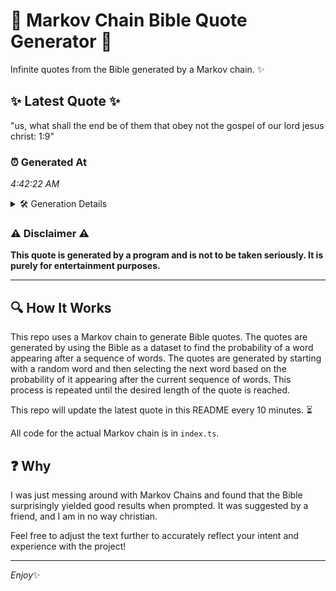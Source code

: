 # 📖 Markov Chain Bible Quote Generator 📖

Infinite quotes from the Bible generated by a Markov chain. ✨

## ✨ Latest Quote ✨
"us, what shall the end be of them that obey not the gospel of our lord jesus christ: 1:9"

### ⏰ Generated At
*4:42:22 AM*

<details>
    <summary>🛠️ Generation Details</summary>
    <p>
        <strong>🌱 Seed:</strong> us,<br>
        <strong>🔄 Iterations:</strong> 18<br>
        <strong>📜 Context History:</strong><br>[ us, ]: what<br>[ us,, what ]: shall<br>[ us,, what, shall ]: the<br>[ us,, what, shall, the ]: end<br>[ us,, what, shall, the, end ]: be<br>[ us,, what, shall, the, end, be ]: of<br>[ what, shall, the, end, be, of ]: them<br>[ shall, the, end, be, of, them ]: that<br>[ the, end, be, of, them, that ]: obey<br>[ end, be, of, them, that, obey ]: not<br>[ be, of, them, that, obey, not ]: the<br>[ of, them, that, obey, not, the ]: gospel<br>[ them, that, obey, not, the, gospel ]: of<br>[ that, obey, not, the, gospel, of ]: our<br>[ obey, not, the, gospel, of, our ]: lord<br>[ not, the, gospel, of, our, lord ]: jesus<br>[ the, gospel, of, our, lord, jesus ]: christ:<br>[ gospel, of, our, lord, jesus, christ: ]: 1:9<br>
    </p>
</details>

### ⚠️ Disclaimer ⚠️
**This quote is generated by a program and is not to be taken seriously. It is purely for entertainment purposes.**

---

## 🔍 How It Works

This repo uses a Markov chain to generate Bible quotes. The quotes are generated by using the Bible as a dataset to find the probability of a word appearing after a sequence of words. The quotes are generated by starting with a random word and then selecting the next word based on the probability of it appearing after the current sequence of words. This process is repeated until the desired length of the quote is reached.

This repo will update the latest quote in this README every 10 minutes. ⏳

All code for the actual Markov chain is in `index.ts`.

## ❓ Why

I was just messing around with Markov Chains and found that the Bible surprisingly yielded good results when prompted. 
It was suggested by a friend, and I am in no way christian.

Feel free to adjust the text further to accurately reflect your intent and experience with the project!

---

*Enjoy*✨
